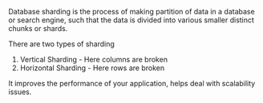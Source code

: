 Database sharding is the process of making partition of data in a database or search engine, such that  the data is divided into various smaller distinct chunks or shards.

There are two types of sharding
1. Vertical Sharding - Here columns are broken
2. Horizontal Sharding - Here rows are broken

It improves the performance of your application, helps deal with scalability issues.

